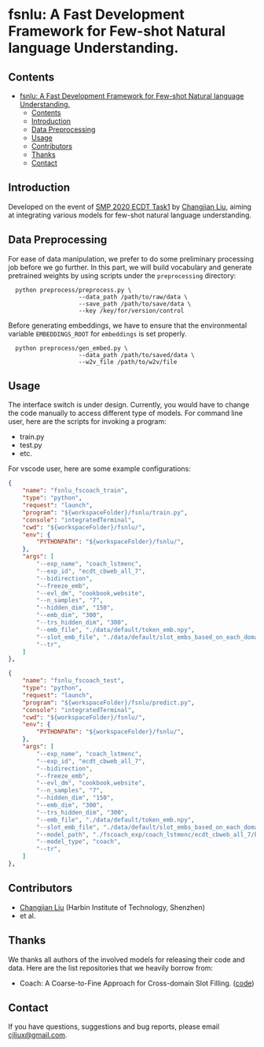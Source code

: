 # fsnlu: A Fast Development Framework for Few-shot Natural language Understanding.

## Contents

- [fsnlu: A Fast Development Framework for Few-shot Natural language Understanding.](#fsnlu-a-fast-development-framework-for-few-shot-natural-language-understanding)
  - [Contents](#contents)
  - [Introduction](#introduction)
  - [Data Preprocessing](#data-preprocessing)
  - [Usage](#usage)
  - [Contributors](#contributors)
  - [Thanks](#thanks)
  - [Contact](#contact)



## Introduction 
Developed on the event of [SMP 2020 ECDT Task1](https://mp.weixin.qq.com/s/_dE7kDw8q7FgHfGTh8DMWw) by [Changjian Liu](https://cjliux.github.io), aiming at integrating various models for few-shot natural language understanding.

## Data Preprocessing
For ease of data manipulation, we prefer to do some preliminary processing job before we go further. In this part, we will build vocabulary and generate pretrained weights by using scripts under the `preprocessing` directory:
```shell
  python preprocess/preprocess.py \
                    --data_path /path/to/raw/data \
                    --save_path /path/to/save/data \
                    --key /key/for/version/control
```

Before generating embeddings, we have to ensure that the environmental variable `EMBEDDINGS_ROOT` for `embeddings` is set properly.
```shell
  python preprocess/gen_embed.py \
                    --data_path /path/to/saved/data \
                    --w2v_file /path/to/w2v/file
```


## Usage
The interface switch is under design. Currently, you would have to change the code manually to access different type of models.
For command line user, here are the scripts for invoking a program:
- train.py
- test.py
- etc.

For vscode user, here are some example configurations:
```json
{
    "name": "fsnlu_fscoach_train",
    "type": "python",
    "request": "launch",
    "program": "${workspaceFolder}/fsnlu/train.py",
    "console": "integratedTerminal",
    "cwd": "${workspaceFolder}/fsnlu/",
    "env": {
        "PYTHONPATH": "${workspaceFolder}/fsnlu/",
    },
    "args": [
        "--exp_name", "coach_lstmenc",
        "--exp_id", "ecdt_cbweb_all_7",
        "--bidirection",
        "--freeze_emb",
        "--evl_dm", "cookbook,website",
        "--n_samples", "7",
        "--hidden_dim", "150",
        "--emb_dim", "300",
        "--trs_hidden_dim", "300",
        "--emb_file", "./data/default/token_emb.npy",
        "--slot_emb_file", "./data/default/slot_embs_based_on_each_domain.dict",
        "--tr",
    ]
},
```

```json
{
    "name": "fsnlu_fscoach_test",
    "type": "python",
    "request": "launch",
    "program": "${workspaceFolder}/fsnlu/predict.py",
    "console": "integratedTerminal",
    "cwd": "${workspaceFolder}/fsnlu/",
    "env": {
        "PYTHONPATH": "${workspaceFolder}/fsnlu/",
    },
    "args": [
        "--exp_name", "coach_lstmenc",
        "--exp_id", "ecdt_cbweb_all_7",
        "--bidirection",
        "--freeze_emb",
        "--evl_dm", "cookbook,website",
        "--n_samples", "7",
        "--hidden_dim", "150",
        "--emb_dim", "300",
        "--trs_hidden_dim", "300",
        "--emb_file", "./data/default/token_emb.npy",
        "--slot_emb_file", "./data/default/slot_embs_based_on_each_domain.dict",
        "--model_path", "./fscoach_exp/coach_lstmenc/ecdt_cbweb_all_7/best_model.pth",
        "--model_type", "coach",
        "--tr",
    ]
},
```

## Contributors
* [Changjian Liu](mailto:cjliux@gmail.com) (Harbin Institute of Technology, Shenzhen)
* et al.


## Thanks
We thanks all authors of the involved models for releasing their code and data. Here are the list repositories that we heavily borrow from:
- Coach: A Coarse-to-Fine Approach for Cross-domain Slot Filling. ([code](https://github.com/zliucr/coach))

## Contact

If you have questions, suggestions and bug reports, please email [cjliux@gmail.com](mailto:cjliux@gmail.com).

